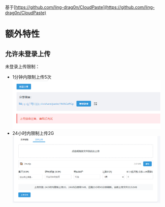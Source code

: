 基于[https://github.com/ling-drag0n/CloudPaste](https://github.com/ling-drag0n/CloudPaste)
# 额外特性

## 允许未登录上传
未登录上传限制：
- 1分钟内限制上传5次
![image0](./image/image0.png)
- 24小时内限制上传2G
![image](./image/image.png)